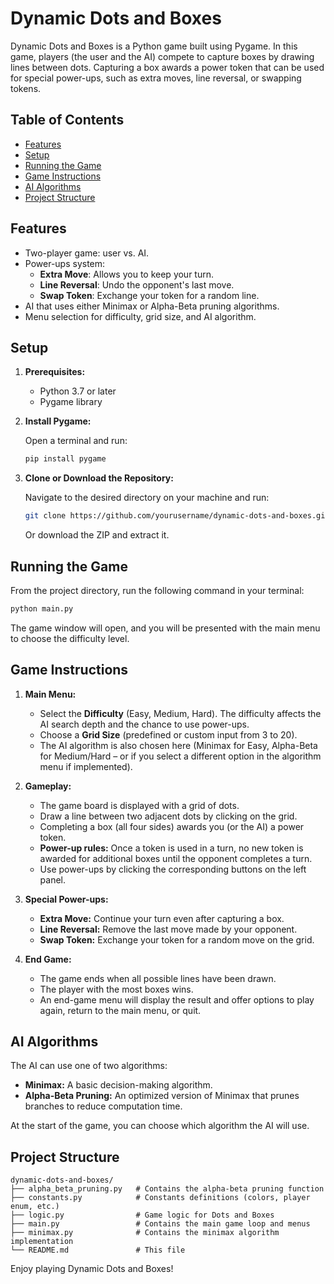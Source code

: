 # Dynamic Dots and Boxes

Dynamic Dots and Boxes is a Python game built using Pygame. In this game, players (the user and the AI) compete to capture boxes by drawing lines between dots. Capturing a box awards a power token that can be used for special power-ups, such as extra moves, line reversal, or swapping tokens.

## Table of Contents

- [Features](#features)
- [Setup](#setup)
- [Running the Game](#running-the-game)
- [Game Instructions](#game-instructions)
- [AI Algorithms](#ai-algorithms)
- [Project Structure](#project-structure)

## Features

- Two-player game: user vs. AI.
- Power-ups system:
  - **Extra Move**: Allows you to keep your turn.
  - **Line Reversal**: Undo the opponent's last move.
  - **Swap Token**: Exchange your token for a random line.
- AI that uses either Minimax or Alpha-Beta pruning algorithms.
- Menu selection for difficulty, grid size, and AI algorithm.

## Setup

1. **Prerequisites:**

   - Python 3.7 or later
   - Pygame library

2. **Install Pygame:**

   Open a terminal and run:

   ```bash
   pip install pygame
   ```

3. **Clone or Download the Repository:**

   Navigate to the desired directory on your machine and run:

   ```bash
   git clone https://github.com/yourusername/dynamic-dots-and-boxes.git
   ```

   Or download the ZIP and extract it.

## Running the Game

From the project directory, run the following command in your terminal:

```bash
python main.py
```

The game window will open, and you will be presented with the main menu to choose the difficulty level.

## Game Instructions

1. **Main Menu:**

   - Select the **Difficulty** (Easy, Medium, Hard). The difficulty affects the AI search depth and the chance to use power-ups.
   - Choose a **Grid Size** (predefined or custom input from 3 to 20).
   - The AI algorithm is also chosen here (Minimax for Easy, Alpha-Beta for Medium/Hard – or if you select a different option in the algorithm menu if implemented).

2. **Gameplay:**

   - The game board is displayed with a grid of dots.
   - Draw a line between two adjacent dots by clicking on the grid.
   - Completing a box (all four sides) awards you (or the AI) a power token.
   - **Power-up rules:** Once a token is used in a turn, no new token is awarded for additional boxes until the opponent completes a turn.
   - Use power-ups by clicking the corresponding buttons on the left panel.

3. **Special Power-ups:**

   - **Extra Move:** Continue your turn even after capturing a box.
   - **Line Reversal:** Remove the last move made by your opponent.
   - **Swap Token:** Exchange your token for a random move on the grid.

4. **End Game:**
   - The game ends when all possible lines have been drawn.
   - The player with the most boxes wins.
   - An end-game menu will display the result and offer options to play again, return to the main menu, or quit.

## AI Algorithms

The AI can use one of two algorithms:

- **Minimax:** A basic decision-making algorithm.
- **Alpha-Beta Pruning:** An optimized version of Minimax that prunes branches to reduce computation time.

At the start of the game, you can choose which algorithm the AI will use.

## Project Structure

```
dynamic-dots-and-boxes/
├── alpha_beta_pruning.py   # Contains the alpha-beta pruning function
├── constants.py            # Constants definitions (colors, player enum, etc.)
├── logic.py                # Game logic for Dots and Boxes
├── main.py                 # Contains the main game loop and menus
├── minimax.py              # Contains the minimax algorithm implementation
└── README.md               # This file
```

Enjoy playing Dynamic Dots and Boxes!
